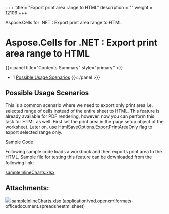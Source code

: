+++
title = "Export print area range to HTML" 
description = "" 
weight = 12106 
+++

Aspose.Cells for .NET : Export print area range to HTML  

# Aspose.Cells for .NET : Export print area range to HTML


{{< panel title="Contents Summary" style="primary" >}}
*   1 [Possible Usage Scenarios](#ExportprintarearangetoHTML-PossibleUsageScenarios)
{{< /panel >}}
 

## Possible Usage Scenarios

This is a common scenario where we need to export only print area i.e. selected range of cells instead of the entire sheet to HTML. This feature is already available for PDF rendering, however, now you can perform this task for HTML as well. First set the print area in the page setup object of the worksheet. Later on, use [HtmlSaveOptions.ExportPrintAreaOnly](https://apireference.aspose.com/net/cells/aspose.cells/htmlsaveoptions/properties/exportprintareaonly) flag to export selected range only.

Sample Code

Following sample code loads a workbook and then exports print area to the HTML. Sample file for testing this feature can be downloaded from the following link:

[sampleInlineCharts.xlsx](https://docs2.aspose.com/cells/net/attachments/79331352/79527946.xlsx)

## Attachments:

![](https://docs2.aspose.com/cells/net/images/icons/bullet_blue.gif) [sampleInlineCharts.xlsx](https://docs2.aspose.com/cells/net/attachments/79331352/79527946.xlsx) (application/vnd.openxmlformats-officedocument.spreadsheetml.sheet)  

